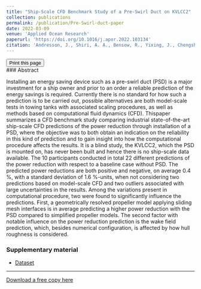 ```yaml
---
title: "Ship-Scale CFD Benchmark Study of a Pre-Swirl Duct on KVLCC2"
collection: publications
permalink: /publication/Pre-Swirl-duct-paper
date: 2022-03-09
venue: 'Applied Ocean Research'
paperurl: 'https://doi.org/10.1016/j.apor.2022.103134'
citation: 'Andresson, J., Shiri, A. A., Bensow, R., Yixing, J., Chengsheng, W., Gengyao, Q., Deng, G., Queutey, P., Xing-Kaeding, Y., Horn, P., Lücke, T., Kobayashi, H., Ohashi, K., Sakamoto, N., Yang, F., Gao, Y., Winden, B., Meyerson, M. G., Maki, K. J., Turnock, S., Hudson, D., Banks, J., Terziev, M., Tezdogan, T., Vesting, F., Hino, T. & Werner, S., 2022, Ship-Scale CFD Benchmark Study of a Pre-Swirl Duct on KVLCC2'
---
```

<div class="text-right">
<input type="button" value="Print this page" onClick="window.print()">
</div>
### Abstract

Installing an energy saving device such as a pre-swirl duct (PSD) is a major investment for a ship owner and prior to an order a reliable prediction of the energy savings is required. Currently there is no standard for how such a prediction is to be carried out, possible alternatives are both model-scale tests in towing tanks with associated scaling procedures, as well as methods based on computational fluid dynamics (CFD). Thispaper summarizes a CFD benchmark study comparing industrial state-of-the-art ship-scale CFD predictions of the power reduction through installation of a PSD, where the objective was to both obtain an indication on the reliability in this kind of prediction and to gain insight into how the computational procedure affects the results. It is a blind study, the KVLCC2, which the PSD is mounted on, has never been built and hence there is no ship-scale data available. The 10 participants conducted in total 22 different predictions of the power reduction with respect to a baseline case without PSD. The predicted power reductions are both positive and negative, on average 0.4 %, with a standard deviation of 1.6 %-units, when not considering two predictions based on model-scale CFD and two outliers associated with large uncertainties in the results. Among the variations present in computational procedure, two were found to significantly influence the predictions. First, a geometrically resolved propeller model applying sliding mesh interfaces is in average predicting a higher power reduction with the PSD compared to simplified propeller models. The second factor with notable influence on the power reduction prediction is the wake field prediction, which, besides numerical configuration, is affected by how hull roughness is considered. 

### Supplementary material
- [Dataset](https://figshare.com/projects/Ship-Scale_CFD_Benchmark_Study_of_a_Pre-Swirl_Duct_on_KVLCC2/133095)

---
[Download a free copy here](http://momchil-terziev.github.io/files/APOR-D-21-00817_R2.pdf)
